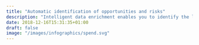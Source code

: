 ```yaml
---
title: "Automatic identification of opportunities and risks"
description: "Intelligent data enrichment enables you to identify the largest opportunities and risks in your supplier base"
date: 2018-12-16T15:31:35+01:00
draft: false
image: "/images/infographics/spend.svg"
---
```


